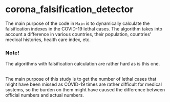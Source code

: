 # corona_falsification_detector

The main purpose of the code in `Main` is to dynamically calculate the falsification indexes in the COVID-19 lethal cases.
The algorithm takes into account a difference in various countries, their population, countries' medical histories, health care index, etc. 

### Note!
The algorithms with falsification calculation are rather hard as is this one.

<br> The main purpose of this study is to get the number of lethal cases that might have been missed as COVID-19 times are rather difficult
for medical systems, so the burden on them might have caused the difference between official numbers and actual numbers.
